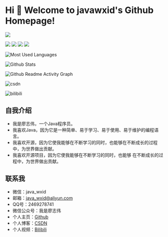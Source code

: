 
# Hi 🎉 Welcome to javawxid's Github Homepage!

<img src="https://readme-typing-svg.herokuapp.com/?lines=Welcome,%20visitor!;Hello%20Github%20World!&font=Roboto" />

<p>
<img src="https://profile-counter.glitch.me/github/count.svg&right_color=red" />
<img src="https://img.shields.io/static/v1?label=Program&message=java&color=blue"/>
<a href="https://blog.csdn.net/java_wxid"><img src="https://img.shields.io/static/v1?label=Blog&message=CSDN&color=red"/></a>
<a href="https://space.bilibili.com/353586723"><img src="https://img.shields.io/static/v1?label=Video&message=Bilibili&color=cyan"/></a>
</p>

![Most Used Languages](https://github-readme-stats.vercel.app/api/top-langs/?username=javawxid&theme=dark&layout=compact)

![Github Stats](https://github-readme-stats.vercel.app/api?username=javawxid&show_icons=true&theme=dark&count_private=true)

![Github Readme Activity Graph](https://activity-graph.herokuapp.com/graph?username=javawxid&theme=github)

![csdn](https://stats.justsong.cn/api/csdn?id=java_wxid&theme=dark)

![bilibili](https://stats.justsong.cn/api/bilibili/?id=353586723&theme=dark)




## 自我介绍

- 我是廖志伟，一个Java程序员。
- 我喜欢Java，因为它是一种简单、易于学习、易于使用、易于维护的编程语言。
- 我喜欢开源，因为它使我能够在不断学习的同时，也能够在不断成长的过程中，为世界做出贡献。
- 我喜欢开源项目，因为它使我能够在不断学习的同时，也能够 在不断成长的过程中，为世界做出贡献。

## 联系我

- 微信：java_wxid
- 邮箱：java_wxid@aliyun.com
- QQ号：2469278741
- 微信公众号：我是廖志伟
- 个人主页：[Github](https://github.com/javawxid)
- 个人博客：[CSDN](https://blog.csdn.net/java_wxid)
- 个人视频：[Bilibili](https://space.bilibili.com/353586723)




